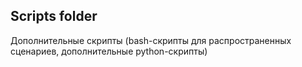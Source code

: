 ## Scripts folder

Дополнительные скрипты (bash-скрипты для распространенных сценариев, дополнительные python-скрипты)
